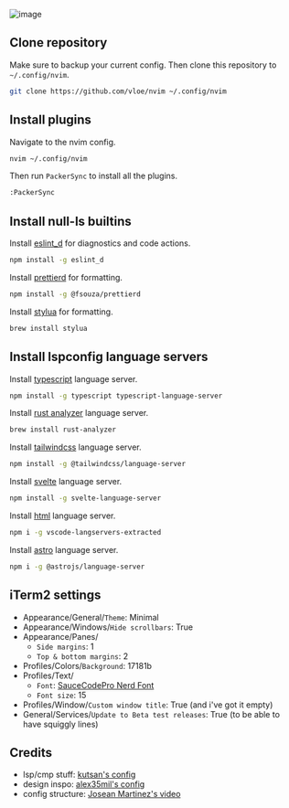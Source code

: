 ![image](https://pub-17a0349a6dd0473f8502957f5c524d98.r2.dev/preview.png)

## Clone repository

Make sure to backup your current config. Then clone this repository to `~/.config/nvim`.

```sh
git clone https://github.com/vloe/nvim ~/.config/nvim
```

## Install plugins

Navigate to the nvim config.

```sh
nvim ~/.config/nvim
```

Then run `PackerSync` to install all the plugins.

```sh
:PackerSync
```

## Install null-ls builtins

Install [eslint_d](https://github.com/jose-elias-alvarez/null-ls.nvim/blob/07897774c3b2f14d71b2ca51f3014d1055da9657/doc/BUILTINS.md#eslint_d) for diagnostics and code actions.

```sh
npm install -g eslint_d
```

Install [prettierd](https://github.com/jose-elias-alvarez/null-ls.nvim/blob/07897774c3b2f14d71b2ca51f3014d1055da9657/doc/BUILTINS.md#prettierd) for formatting.

```sh
npm install -g @fsouza/prettierd
```

Install [stylua](https://github.com/jose-elias-alvarez/null-ls.nvim/blob/07897774c3b2f14d71b2ca51f3014d1055da9657/doc/BUILTINS.md#stylua) for formatting.

```sh
brew install stylua
```

## Install lspconfig language servers

Install [typescript](https://github.com/neovim/nvim-lspconfig/blob/master/doc/server_configurations.md#tsserver) language server.

```sh
npm install -g typescript typescript-language-server
```

Install [rust analyzer](https://github.com/neovim/nvim-lspconfig/blob/master/doc/server_configurations.md#rust_analyzer) language server.

```sh
brew install rust-analyzer
```

Install [tailwindcss](https://github.com/neovim/nvim-lspconfig/blob/master/doc/server_configurations.md#tailwindcss) language server.

```sh
npm install -g @tailwindcss/language-server
```

Install [svelte](https://github.com/neovim/nvim-lspconfig/blob/master/doc/server_configurations.md#svelte) language server.

```sh
npm install -g svelte-language-server
```

Install [html](https://github.com/neovim/nvim-lspconfig/blob/master/doc/server_configurations.md#html) language server.

```sh
npm i -g vscode-langservers-extracted
```

Install [astro](https://github.com/neovim/nvim-lspconfig/blob/master/doc/server_configurations.md#astro) language server.

```sh
npm i -g @astrojs/language-server
```

## iTerm2 settings

- Appearance/General/`Theme`: Minimal
- Appearance/Windows/`Hide scrollbars`: True
- Appearance/Panes/
  - `Side margins`: 1
  - `Top & bottom margins`: 2
- Profiles/Colors/`Background`: 17181b
- Profiles/Text/
  - `Font`: [SauceCodePro Nerd Font](https://www.nerdfonts.com/font-downloads)
  - `Font size`: 15
- Profiles/Window/`Custom window title`: True (and i've got it empty)
- General/Services/`Update to Beta test releases`: True (to be able to have squiggly lines)

## Credits

- lsp/cmp stuff: [kutsan's config](https://github.com/kutsan/dotfiles/tree/master/.config/nvim)
- design inspo: [alex35mil's config](https://github.com/alex35mil/dotfiles)
- config structure: [Josean Martinez's video](https://www.youtube.com/watch?v=vdn_pKJUda8)
